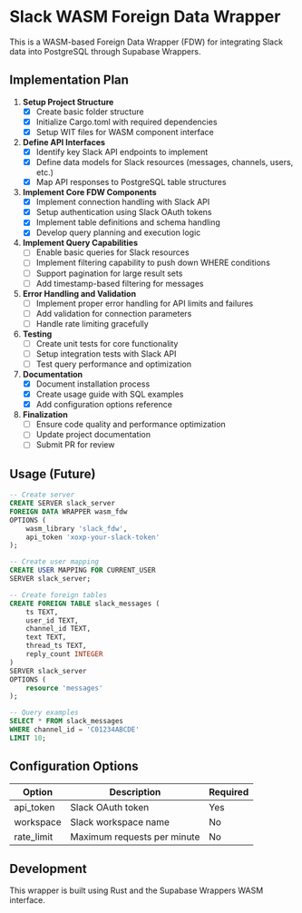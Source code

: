# Slack WASM Foreign Data Wrapper

This is a WASM-based Foreign Data Wrapper (FDW) for integrating Slack data into PostgreSQL through Supabase Wrappers.

## Implementation Plan

1. **Setup Project Structure**
   - [x] Create basic folder structure
   - [x] Initialize Cargo.toml with required dependencies
   - [x] Setup WIT files for WASM component interface

2. **Define API Interfaces**
   - [x] Identify key Slack API endpoints to implement
   - [x] Define data models for Slack resources (messages, channels, users, etc.)
   - [x] Map API responses to PostgreSQL table structures

3. **Implement Core FDW Components**
   - [x] Implement connection handling with Slack API
   - [x] Setup authentication using Slack OAuth tokens
   - [x] Implement table definitions and schema handling
   - [x] Develop query planning and execution logic

4. **Implement Query Capabilities**
   - [ ] Enable basic queries for Slack resources
   - [ ] Implement filtering capability to push down WHERE conditions
   - [ ] Support pagination for large result sets
   - [ ] Add timestamp-based filtering for messages

5. **Error Handling and Validation**
   - [ ] Implement proper error handling for API limits and failures
   - [ ] Add validation for connection parameters
   - [ ] Handle rate limiting gracefully

6. **Testing**
   - [ ] Create unit tests for core functionality
   - [ ] Setup integration tests with Slack API
   - [ ] Test query performance and optimization

7. **Documentation**
   - [x] Document installation process
   - [x] Create usage guide with SQL examples
   - [x] Add configuration options reference

8. **Finalization**
   - [ ] Ensure code quality and performance optimization
   - [ ] Update project documentation
   - [ ] Submit PR for review

## Usage (Future)

```sql
-- Create server
CREATE SERVER slack_server
FOREIGN DATA WRAPPER wasm_fdw
OPTIONS (
    wasm_library 'slack_fdw',
    api_token 'xoxp-your-slack-token'
);

-- Create user mapping
CREATE USER MAPPING FOR CURRENT_USER
SERVER slack_server;

-- Create foreign tables
CREATE FOREIGN TABLE slack_messages (
    ts TEXT,
    user_id TEXT,
    channel_id TEXT,
    text TEXT,
    thread_ts TEXT,
    reply_count INTEGER
)
SERVER slack_server
OPTIONS (
    resource 'messages'
);

-- Query examples
SELECT * FROM slack_messages 
WHERE channel_id = 'C01234ABCDE' 
LIMIT 10;
```

## Configuration Options

| Option | Description | Required |
|--------|-------------|----------|
| api_token | Slack OAuth token | Yes |
| workspace | Slack workspace name | No |
| rate_limit | Maximum requests per minute | No |

## Development

This wrapper is built using Rust and the Supabase Wrappers WASM interface.